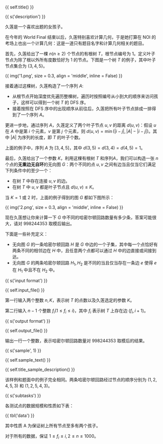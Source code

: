 {{ self.title() }}

{{ s('description') }}

久莲是一个喜欢出题的女孩子。

在今年的 World Final 结束以后，久莲特别喜欢计算几何，于是她打算在 NOI 的考场上也出一个计算几何：这是一道只有题目名字和计算几何相关的题目。

首先，久莲给出了一棵 $n(n \geq 2)$ 个节点的有根树 $T$，根节点编号为 $1$。定义叶子节点为除了根以外所有度数恰好为 $1$ 的节点。下图是一个树 $T$ 的例子，其中叶子节点集合为 $\{3,4,5\}$。

{{ img('1.png', size = 0.3, align = 'middle', inline = False) }}

接着通过这棵树，久莲构造了一个序列 $A$:

- 从根节点开始深度优先遍历整棵树，遍历时按照编号从小到大的顺序来访问孩子，这样可以得到一个树 $T$ 的 DFS 序。
- 接着按照在 DFS 序中的出现顺序从前往后，久莲把所有叶子节点排成一排得到了一个序列 $A$。

更进一步地，通过序列 $A$，久莲定义了两个叶子节点 $u,v$ 的距离 $d(u,v)$：假设 $u$ 在 $A$ 中是第 $i$ 个元素，$v$ 是第 $j$ 个元素，则 $d(u,v)=\min(|i-j|, |A|-|i-j|)$。其中 $|A|$ 为序列的长度，即 $T$ 的叶子个数。

上面的例子中，序列 $A$ 为 $[3,4,5]$，其中 $d(3,5)=d(3,4)=d(4,5)=1$。

最后，久莲给出了一个参数 $K$，利用这棵有根树 $T$ 和序列$A$，我们可以构造一张 $n$ 个点的**无重边无自环**的无向图 $G$：两个不同的点 $u,v$ 之间有边当且仅当它们满足下列条件中的至少一个：

- 在树 $T$ 中存在连接 $u,v$ 的边。
- 在树 $T$ 中 $u,v$ 都是叶子节点且 $d(u,v) \leq K$。

当 $K = 1$ 或 $2$ 时，上面的例子得到的图 $G$ 都如下图所示：

{{ img('2.png', size = 0.3, align = 'middle', inline = False) }}

现在久莲想让你来计算一下 $G$ 中不同的哈密尔顿回路数量有多少条，答案可能很大，请对 $998244353$ 取模后输出。

下面是一些补充定义：

- 无向图 $G$ 的一条哈密尔顿回路 $H$ 是 $G$ 中边的一个子集，其中每一个点恰好有两条不同的相邻边在 $H$ 中，且任意两个点都可以通过 $H$ 中的边直接或间接到达。
- 无向图 $G$ 的两条哈密尔顿回路 $H_1,H_2$ 是不同的当且仅当存在一条边 $e$ 使得 $e$ 在 $H_1$ 中且不在 $H_2$ 中。

{{ s('input format') }}

{{ self.input_file() }}

第一行输入两个整数 $n,K$，表示树 $T$ 的点数以及久莲选定的参数 $K$。

第二行输入 $n-1$ 个整数 $f_i(1 \leq f_i \leq i)$，其中 $f_i$ 表示树 $T$ 上存在边 $(f_i,i+1)$。

{{ s('output format') }}

{{ self.output_file() }}

输出一行一个整数，表示哈密尔顿回路数量对 $998244353$ 取模后的结果。

{{ s('sample', 1) }}

{{ self.sample_text() }}


{{ self.title_sample_description() }}

该样例和题面中的例子完全相同。两条哈密尔顿回路经过节点的顺序分别为 $(1,2,4,5,3)$ 和 $(1,2,5,4,3)$。

{{ s('subtasks') }}

各测试点的数据规模和性质如下表：

{{ tbl('data') }}

其中性质 A 为保证树上所有节点至多有两个孩子。

对于所有的数据，保证 $1 \leq f_i \leq i, 2 \leq n \leq 1000$。